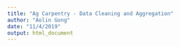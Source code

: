 ```yaml
---
title: "Ag Carpentry - Data Cleaning and Aggregation"
author: "Aolin Gong"
date: "11/4/2019"
output: html_document
---
```
















































